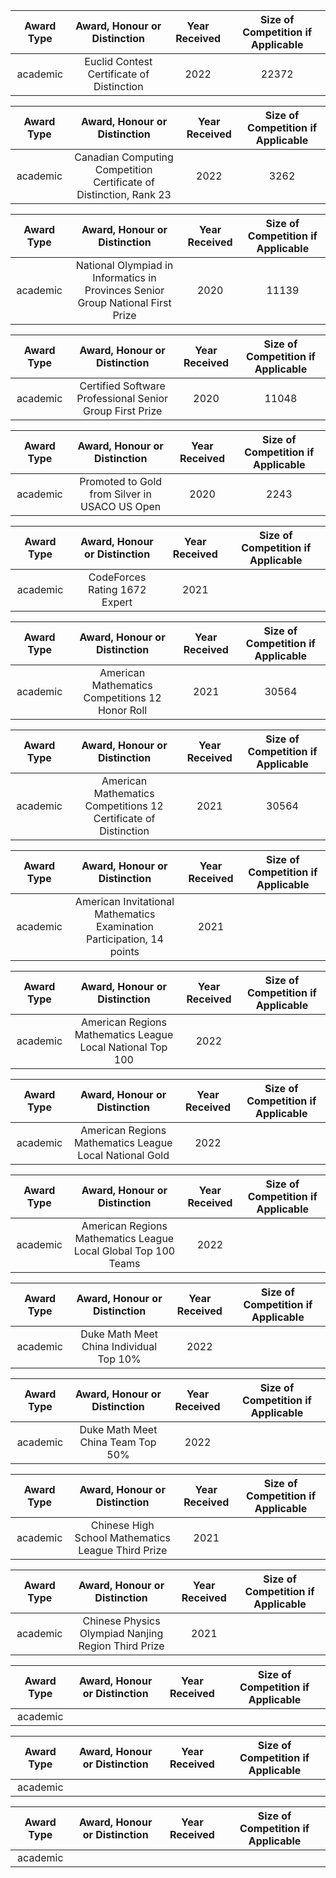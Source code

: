 
|Award Type|Award, Honour or Distinction|Year Received|Size of Competition if Applicable|
|:-----:|:-----:|:-----:|:-----:|
|academic|Euclid Contest Certificate of Distinction|2022|22372|

|Award Type|Award, Honour or Distinction|Year Received|Size of Competition if Applicable|
|:-----:|:-----:|:-----:|:-----:|
|academic|Canadian Computing Competition Certificate of Distinction, Rank 23|2022|3262|

|Award Type|Award, Honour or Distinction|Year Received|Size of Competition if Applicable|
|:-----:|:-----:|:-----:|:-----:|
|academic|National Olympiad in Informatics in Provinces Senior Group National First Prize|2020|11139|

|Award Type|Award, Honour or Distinction|Year Received|Size of Competition if Applicable|
|:-----:|:-----:|:-----:|:-----:|
|academic|Certified Software Professional Senior Group First Prize|2020|11048|

|Award Type|Award, Honour or Distinction|Year Received|Size of Competition if Applicable|
|:-----:|:-----:|:-----:|:-----:|
|academic|Promoted to Gold from Silver in USACO US Open|2020|2243|

|Award Type|Award, Honour or Distinction|Year Received|Size of Competition if Applicable|
|:-----:|:-----:|:-----:|:-----:|
|academic|CodeForces Rating 1672 Expert|2021|      |

|Award Type|Award, Honour or Distinction|Year Received|Size of Competition if Applicable|
|:-----:|:-----:|:-----:|:-----:|
|academic|American Mathematics Competitions 12 Honor Roll|2021|30564|

|Award Type|Award, Honour or Distinction|Year Received|Size of Competition if Applicable|
|:-----:|:-----:|:-----:|:-----:|
|academic|American Mathematics Competitions 12 Certificate of Distinction|2021|30564|

|Award Type|Award, Honour or Distinction|Year Received|Size of Competition if Applicable|
|:-----:|:-----:|:-----:|:-----:|
|academic|American Invitational Mathematics Examination Participation, 14 points|2021|      |

|Award Type|Award, Honour or Distinction|Year Received|Size of Competition if Applicable|
|:-----:|:-----:|:-----:|:-----:|
|academic|American Regions Mathematics League Local National Top 100|2022|      |

|Award Type|Award, Honour or Distinction|Year Received|Size of Competition if Applicable|
|:-----:|:-----:|:-----:|:-----:|
|academic|American Regions Mathematics League Local National Gold|2022|      |

|Award Type|Award, Honour or Distinction|Year Received|Size of Competition if Applicable|
|:-----:|:-----:|:-----:|:-----:|
|academic|American Regions Mathematics League Local Global Top 100 Teams|2022|      |

|Award Type|Award, Honour or Distinction|Year Received|Size of Competition if Applicable|
|:-----:|:-----:|:-----:|:-----:|
|academic|Duke Math Meet China Individual Top 10%|2022|      |

|Award Type|Award, Honour or Distinction|Year Received|Size of Competition if Applicable|
|:-----:|:-----:|:-----:|:-----:|
|academic|Duke Math Meet China Team Top 50%|2022|      |

|Award Type|Award, Honour or Distinction|Year Received|Size of Competition if Applicable|
|:-----:|:-----:|:-----:|:-----:|
|academic|Chinese High School Mathematics League Third Prize|2021|      |

|Award Type|Award, Honour or Distinction|Year Received|Size of Competition if Applicable|
|:-----:|:-----:|:-----:|:-----:|
|academic|Chinese Physics Olympiad Nanjing Region Third Prize|2021|      |

|Award Type|Award, Honour or Distinction|Year Received|Size of Competition if Applicable|
|:-----:|:-----:|:-----:|:-----:|
|academic|      |      |      |

|Award Type|Award, Honour or Distinction|Year Received|Size of Competition if Applicable|
|:-----:|:-----:|:-----:|:-----:|
|academic|      |      |      |

|Award Type|Award, Honour or Distinction|Year Received|Size of Competition if Applicable|
|:-----:|:-----:|:-----:|:-----:|
|academic|      |      |      |


